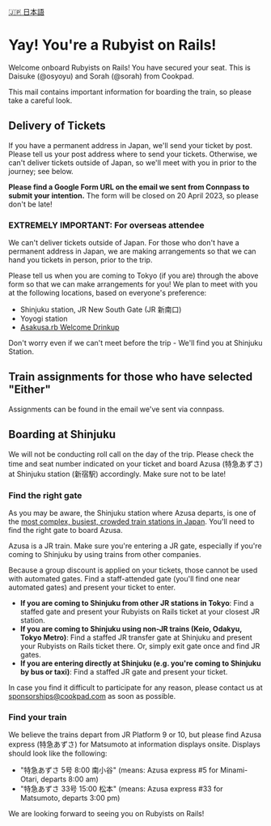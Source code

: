 [🇯🇵 日本語](https://github.com/cookpad/rubyists-on-rails/blob/main/README.ja.md)

# Yay! You're a Rubyist on Rails!

Welcome onboard Rubyists on Rails! You have secured your seat.
This is Daisuke (@osyoyu) and Sorah (@sorah) from Cookpad.

This mail contains important information for boarding the train, so please take a careful look.

## Delivery of Tickets

If you have a permanent address in Japan, we'll send your ticket by post. Please tell us your post address where to send your tickets. Otherwise, we can't deliver tickets outside of Japan, so we'll meet with you in prior to the journey; see below.

__Please find a Google Form URL on the email we sent from Connpass to submit your intention.__ The form will be closed on 20 April 2023, so please don't be late!

### EXTREMELY IMPORTANT: For overseas attendee

We can't deliver tickets outside of Japan. For those who don't have a permanent address in Japan, we are making arrangements so that we can hand you tickets in person, prior to the trip.

Please tell us when you are coming to Tokyo (if you are) through the above form so that we can make arrangements for you! We plan to meet with you at the following locations, based on everyone's preference:

- Shinjuku station, JR New South Gate (JR 新南口)
- Yoyogi station
- [Asakusa.rb Welcome Drinkup](https://asakusarb.doorkeeper.jp/events/154786)

Don't worry even if we can't meet before the trip - We'll find you at Shinjuku Station.

## Train assignments for those who have selected "Either"

Assignments can be found in the email we've sent via connpass.

## Boarding at Shinjuku

We will not be conducting roll call on the day of the trip. Please check the time and seat number indicated on your ticket and board Azusa (特急あずさ) at Shinjuku station (新宿駅) accordingly. Make sure not to be late!

### Find the right gate

As you may be aware, the Shinjuku station where Azusa departs, is one of the [most complex, busiest, crowded train stations in Japan](https://www.google.com/search?q=busiest+railway+station+in+the+world). You'll need to find the right gate to board Azusa.

Azusa is a JR train. Make sure you're entering a JR gate, especially if you're coming to Shinjuku by using trains from other companies.

Because a group discount is applied on your tickets, those cannot be used with automated gates. Find a staff-attended gate (you'll find one near automated gates) and present your ticket to enter.

- **If you are coming to Shinjuku from other JR stations in Tokyo**: Find a staffed gate and present your Rubyists on Rails ticket at your closest JR station.
- **If you are coming to Shinjuku using non-JR trains (Keio, Odakyu, Tokyo Metro)**: Find a staffed JR transfer gate at Shinjuku and present your Rubyists on Rails ticket there. Or, simply exit gate once and find JR gates.
- **If you are entering directly at Shinjuku (e.g. you're coming to Shinjuku by bus or taxi)**: Find a staffed JR gate and present your ticket.

In case you find it difficult to participate for any reason, please contact us at sponsorships@cookpad.com as soon as possible.

### Find your train

We believe the trains depart from JR Platform 9 or 10, but please find Azusa express (特急あずさ) for Matsumoto at information displays onsite. Displays should look like the following:

- "特急あずさ 5号 8:00 南小谷" (means: Azusa express #5 for Minami-Otari, departs 8:00 am)
- "特急あずさ 33号 15:00 松本" (means: Azusa express #33 for Matsumoto, departs 3:00 pm)

We are looking forward to seeing you on Rubyists on Rails!
